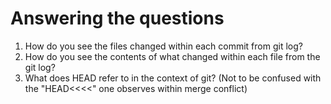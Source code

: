 # Answering the questions

1. How do you see the files changed within each commit from git log?
2. How do you see the contents of what changed within each file from the git log?
3. What does HEAD refer to in the context of git? (Not to be confused with the "HEAD<<<<" one observes within merge conflict)
